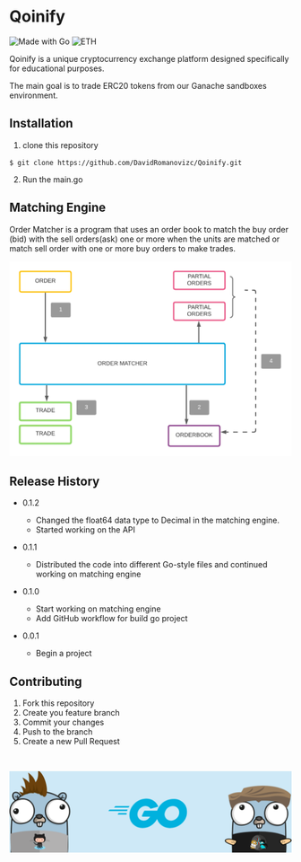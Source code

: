 # Qoinify

![Made with Go](https://img.shields.io/badge/Go-00ADD8?style=for-the-badge&logo=go&logoColor=white)
![ETH](https://img.shields.io/badge/Ethereum-3C3C3D?style=for-the-badge&logo=Ethereum&logoColor=white)

Qoinify is a unique cryptocurrency exchange platform designed specifically for educational purposes.

The main goal is to trade ERC20 tokens from our Ganache sandboxes environment.

## Installation

1. clone this repository

```shell
$ git clone https://github.com/DavidRomanovizc/Qoinify.git
```

2. Run the main.go

## Matching Engine

Order Matcher is a program that uses an order book to match the buy order (bid) with the sell orders(ask) one or more
when the units are matched or match sell order with one or more buy orders to make trades.

![img.png](img/matching_engine.png)

## Release History

- 0.1.2
  - Changed the float64 data type to Decimal in the matching engine. 
  - Started working on the API

- 0.1.1
    - Distributed the code into different Go-style files and continued working on matching engine

- 0.1.0
    - Start working on matching engine
    - Add GitHub workflow for build go project

- 0.0.1
    - Begin a project

## Contributing

1. Fork this repository
2. Create you feature branch
3. Commit your changes
4. Push to the branch
5. Create a new Pull Request

<br>

![img.png](img/banner.png)